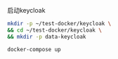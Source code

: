 
启动keycloak
```sh
mkdir -p ~/test-docker/keycloak \
&& cd ~/test-docker/keycloak \
&& mkdir -p data-keycloak

docker-compose up
```